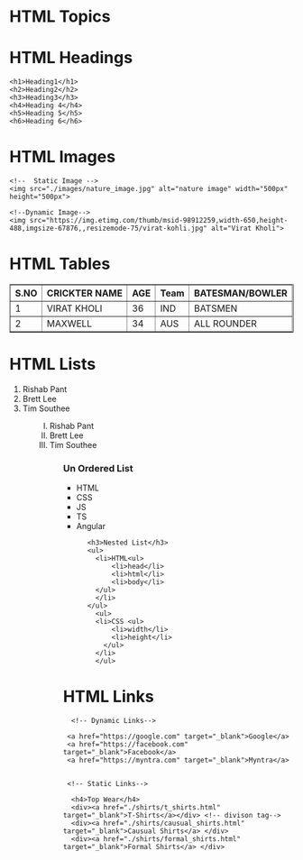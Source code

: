 # HTML  Topics

# HTML Headings
    <h1>Heading1</h1>
    <h2>Heading2</h2>
    <h3>Heading3</h3>
    <h4>Heading 4</h4>
    <h5>Heading 5</h5>
    <h6>Heading 6</h6>
    
#  HTML Images
    <!--  Static Image -->
    <img src="./images/nature_image.jpg" alt="nature image" width="500px" height="500px">

    <!--Dynamic Image-->
    <img src="https://img.etimg.com/thumb/msid-98912259,width-650,height-488,imgsize-67876,,resizemode-75/virat-kohli.jpg" alt="Virat Kholi">

#  HTML Tables

  <table border="1" style="width: 100%;">
        <thead> <!-- table head -->
            <tr> <!--  table row   -->
                <th>S.NO </th> <!-- table heading -->
                <th>CRICKTER NAME</th>
                <th>AGE</th>
                <th>Team</th>
                <th>BATESMAN/BOWLER</th>
            </tr>
        </thead>
        <tbody>
            <tr> <!-- 1st row -->
                <td>1</td> <!--  table data -->
                <td>VIRAT KHOLI</td>
                <td>36</td>
                <td>IND</td>
                <td>BATSMEN</td>
            </tr>
            <tr> <!-- 2nd row -->
                <td>2</td> <!--  table data -->
                <td>MAXWELL</td>
                <td>34</td>
                <td>AUS</td>
                <td>ALL ROUNDER</td>
            </tr>
        </tbody>
    </table>

# HTML Lists

  <ol>
    <!-- Ordered List -->
    <li>Rishab Pant</li>
    <!--  li-> list item -->
    <li>Brett Lee</li>
    <li>Tim Southee</li>
    <ol>
      <ol type="I">
        <!-- Ordered List -->
        <li>Rishab Pant</li>
        <!--  li-> list item -->
        <li>Brett Lee</li>
        <li>Tim Southee</li>
        <ol>
          <h3>Un Ordered List</h3>
          <ul>
            <!-- Unordered List -->
            <li>HTML</li>
            <li>CSS</li>
            <li>JS</li>
            <li>TS</li>
            <li>Angular</li>
          </ul>
            
          <h3>Nested List</h3>
          <ul>
            <li>HTML<ul>
                <li>head</li>
                <li>html</li>
                <li>body</li>
            </ul>
            </li>
          </ul>
            <ul>
            <li>CSS <ul>
                <li>width</li>
                <li>height</li>
              </ul>
            </li>
            </ul>
            
# HTML Links

      <!-- Dynamic Links-->
     
     <a href="https://google.com" target="_blank">Google</a>
     <a href="https://facebook.com" target="_blank">Facebook</a>
     <a href="https://myntra.com" target="_blank">Myntra</a>


     <!-- Static Links-->

      <h4>Top Wear</h4>
      <div><a href="./shirts/t_shirts.html" target="_blank">T-Shirts</a></div> <!-- divison tag-->
      <div><a href="./shirts/causual_shirts.html" target="_blank">Causual Shirts</a> </div>
      <div><a href="./shirts/formal_shirts.html" target="_blank">Formal Shirts</a> </div>

